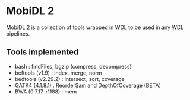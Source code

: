 # MobiDL 2

MobiDL 2 is a collection of tools wrapped in WDL to be used in any WDL pipelines.

## Tools implemented

- bash : findFiles, bgzip (compress, decompress)
- bcftools (v1.9) : index, merge, norm
- bedtools (v2.29.2) : intersect, sort, coverage
- GATK4 (4.1.8.1) : ReorderSam and DepthOfCoverage (BETA)
- BWA (0.7.17-r1188) : mem
